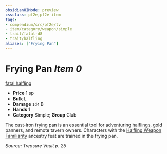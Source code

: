 ```yaml
---
obsidianUIMode: preview
cssclass: pf2e,pf2e-item
tags:
- compendium/src/pf2e/tv
- item/category/weapon/simple
- trait/fatal-d8
- trait/halfling
aliases: ["Frying Pan"]
---
```

# Frying Pan *Item 0*  
[fatal <d8>](rules/traits/fatal-d8.md "Fatal Weapon Trait")  [halfling](rules/traits/halfling.md "Halfling Ancestry & Heritage Trait")  

- **Price** 1 sp
- **Bulk** L
- **Damage** `1d4` B
- **Hands** 1
- **Category** Simple; **Group** Club 

The cast-iron frying pan is an essential tool for adventuring halflings, gold panners, and remote tavern owners. Characters with the [Halfling Weapon Familiarity](compendium/feats/halfling-weapon-familiarity.md) ancestry feat are trained in the frying pan.

*Source: Treasure Vault p. 25*